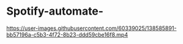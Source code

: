 # Spotify-automate-

https://user-images.githubusercontent.com/60339025/138585891-bb57196a-c5b3-4f72-8b23-ddd59cbe16f8.mp4


